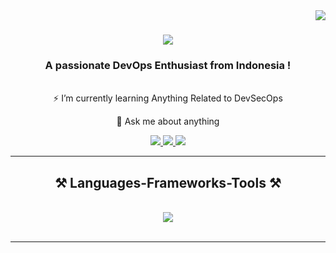<img align="right" src="https://visitor-badge.laobi.icu/badge?page_id=rfkfz.rfkfz" />

<h1 align="center">
    <img src="https://readme-typing-svg.herokuapp.com/?font=Righteous&size=35&center=true&vCenter=true&width=500&height=70&duration=4000&lines=Hi+There!+I'm+Rifki+Fauzi+!+👋;" />
</h1>

<h3 align="center">A passionate DevOps Enthusiast from Indonesia !</h3>

<br/>

<div align="center">
⚡ I’m currently learning Anything Related to DevSecOps

💬 Ask me about anything

 </div>
 
<div align="center"> 
  <a href="mailto:rifkifauzi.versia@gmail.com">
    <img src="https://img.shields.io/badge/Gmail-333333?style=for-the-badge&logo=gmail&logoColor=red" />
  </a>
  <a href="https://www.linkedin.com/in/rfkfz-versia/" target="_blank">
    <img src="https://img.shields.io/badge/LinkedIn-0077B5?style=for-the-badge&logo=linkedin&logoColor=white" target="_blank" />
  </a>
  <a href="https://github.com/rfkfz" target="_blank">
     <img src="https://img.shields.io/badge/Portfolio-FF5722?style=for-the-badge&logo=todoist&logoColor=white" target="_blank" /> <!-- sqlite, safari, google-chrome are other good icon options -->
  </a>
</div>

 <hr/>
 
<h2 align="center">⚒️ Languages-Frameworks-Tools ⚒️</h2>
<br/>
<div align="center">
    <img src="https://skillicons.dev/icons?i=aws,docker,ubuntu,jenkins,prometheus,grafana,kubernetes,nginx" />
</div>

<br/>
<hr/>
